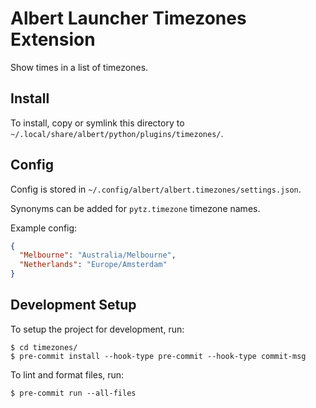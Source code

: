 # Albert Launcher Timezones Extension
Show times in a list of timezones.

## Install
To install, copy or symlink this directory to `~/.local/share/albert/python/plugins/timezones/`.

## Config
Config is stored in `~/.config/albert/albert.timezones/settings.json`.

Synonyms can be added for `pytz.timezone` timezone names.

Example config:

```json
{
  "Melbourne": "Australia/Melbourne",
  "Netherlands": "Europe/Amsterdam"
}
```

## Development Setup
To setup the project for development, run:

    $ cd timezones/
    $ pre-commit install --hook-type pre-commit --hook-type commit-msg

To lint and format files, run:

    $ pre-commit run --all-files
